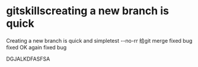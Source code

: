# gitskillscreating a new branch is quick
Creating a new branch is quick and simpletest --no-rr 给git merge
fixed bug
fixed OK
again fixed bug

DGJALKDFASFSA

